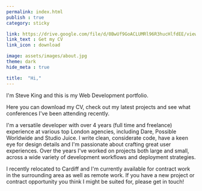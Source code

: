 ```yaml
---
permalink: index.html
publish : true
category: sticky

link: https://drive.google.com/file/d/0BwUf9GoACLUMRl96R3hucHlfdEE/view
link_text : Get my CV
link_icon : download

image: assets/images/about.jpg
theme: dark
hide_meta : true

title:  "Hi,"
---
```


I'm Steve King and this is my Web Development portfolio. 

Here you can download my CV, check out my latest projects and see what conferences I've been attending recently.

I'm a versatile developer with over 4 years (full time and freelance) experience at various top London agencies, including Dare, Possible Worldwide and Studio Juice. I write clean, considerate code, have a keen eye for design details and I'm passionate about crafting great user experiences. Over the years I've worked on projects both large and small, across a wide variety of development workflows and deployment strategies.

I recently relocated to Cardiff and I'm currently available for contract work in the surrounding area as well as remote work. If you have a new project or contract opportunity you think I might be suited for, please get in touch!
